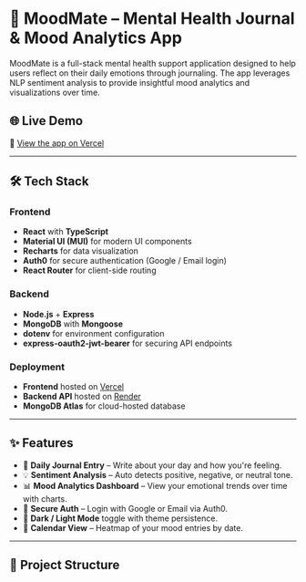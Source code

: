 # 🧠 MoodMate – Mental Health Journal & Mood Analytics App

MoodMate is a full-stack mental health support application designed to help users reflect on their daily emotions through journaling. The app leverages NLP sentiment analysis to provide insightful mood analytics and visualizations over time.

## 🌐 Live Demo

🔗 [View the app on Vercel](https://moodmate-omega.vercel.app)

---

## 🛠️ Tech Stack

### Frontend

- **React** with **TypeScript**
- **Material UI (MUI)** for modern UI components
- **Recharts** for data visualization
- **Auth0** for secure authentication (Google / Email login)
- **React Router** for client-side routing

### Backend

- **Node.js** + **Express**
- **MongoDB** with **Mongoose**
- **dotenv** for environment configuration
- **express-oauth2-jwt-bearer** for securing API endpoints

### Deployment

- **Frontend** hosted on [Vercel](https://vercel.com/)
- **Backend API** hosted on [Render](https://render.com/)
- **MongoDB Atlas** for cloud-hosted database

---

## ✨ Features

- 📝 **Daily Journal Entry** – Write about your day and how you're feeling.
- 💡 **Sentiment Analysis** – Auto detects positive, negative, or neutral tone.
- 📊 **Mood Analytics Dashboard** – View your emotional trends over time with charts.
- 🔐 **Secure Auth** – Login with Google or Email via Auth0.
- 🌙 **Dark / Light Mode** toggle with theme persistence.
- 📅 **Calendar View** – Heatmap of your mood entries by date.

---

## 📁 Project Structure
